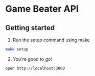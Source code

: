 # Game Beater API

## Getting started

1. Run the setup command using make

```sh
make setup
```

2. You're good to go!

```
open http://localhost:3000
```
